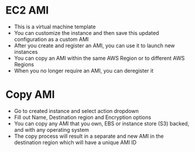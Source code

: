 
# EC2 AMI
- This is a virtual machine template
- You can customize the instance and then save this updated configuration as a custom AMI
- After you create and register an AMI, you can use it to launch new instances
- You can copy an AMI within the same AWS Region or to different AWS Regions
- When you no longer require an AMI, you can deregister it

# Copy AMI
- Go to created instance and select action dropdown
- Fill out Name, Destination region and Encryption options
- You can copy any AMI that you own, EBS or instance store (S3) backed, and with any operating system
- The copy process will result in a separate and new AMI in the destination region which will have a unique AMI ID